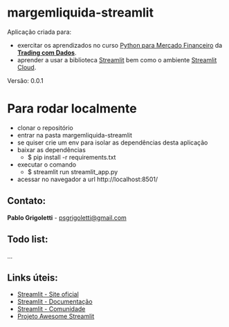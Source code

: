 # margemliquida-streamlit

Aplicação criada para:
- exercitar os aprendizados no curso [Python para Mercado Financeiro](https://hotmart.com/pt-br/marketplace/produtos/python-para-mercado-financeiro/) da [**Trading com Dados**](https://tradingcomdados.com/).
- aprender a usar a biblioteca [Streamlit](https://streamlit.io/) bem como o ambiente [Streamlit Cloud](https://streamlit.io/cloud).

Versão: 0.0.1

# Para rodar localmente

- clonar o repositório
- entrar na pasta margemliquida-streamlit
- se quiser crie um env para isolar as dependências desta aplicação
- baixar as dependências
  - $ pip install -r requirements.txt 
- executar o comando
  - $ streamlit run streamlit_app.py
- acessar no navegador a url http://localhost:8501/

## Contato:
**Pablo Grigoletti** - psgrigoletti@gmail.com

## Todo list:
...

## Links úteis:
- [Streamlit - Site oficial](http://streamlit.io) 
- [Streamlit - Documentação](http://docs.streamlit.io) 
- [Streamlit - Comunidade](http://discuss.streamlit.io) 
- [Projeto Awesome Streamlit](http://awesome-streamlit.org) 
